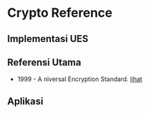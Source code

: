 # Crypto Reference

## Implementasi UES

## Referensi Utama

* 1999 - A niversal Encryption Standard. [lihat](1999.handschuh_vaudenay.pdf)

## Aplikasi